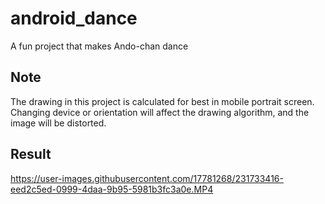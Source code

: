 # android_dance

A fun project that makes Ando-chan dance

## Note

The drawing in this project is calculated for best in mobile portrait screen. Changing device or orientation will affect the drawing algorithm, and the image will be distorted. 

## Result

https://user-images.githubusercontent.com/17781268/231733416-eed2c5ed-0999-4daa-9b95-5981b3fc3a0e.MP4

